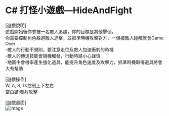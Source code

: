 # C# 打怪小遊戲—HideAndFight

[遊戲說明]<br>
遊戲開始後你會被一名敵人追趕，你的目標是將他擊倒，<br>
你需要控制角色躲避敵人追擊，並抓準時機攻擊對方，一但被敵人碰觸就會Game Over<br>
-敵人的行動不規則，要注意走位及敵人加速衝刺的時機<br>
-敵人的傳送技能會隨機觸發，行動時請小心謹慎<br>
-地圖中會機率產生強化道具，能提升角色速度及攻擊力，抓準時機取得道具將會大有幫助<br>

[遊戲操作]<br>
W, A, S, D:控制上下左右<br>
空白鍵:發射攻擊<br>

[遊戲畫面]<br>
![image](https://i.imgur.com/i3Kbwrb.png)

